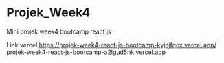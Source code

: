 # Projek_Week4
 Mini projek week4 bootcamp react js

Link vercel
https://projek-week4-react-js-bootcamp-kyjnjfqox.vercel.app/
projek-week4-react-js-bootcamp-a2lgud5nk.vercel.app